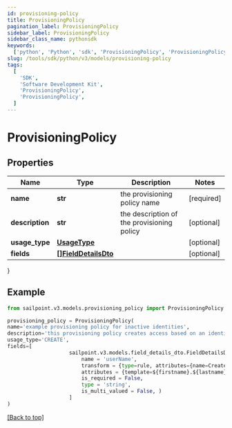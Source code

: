 ```yaml
---
id: provisioning-policy
title: ProvisioningPolicy
pagination_label: ProvisioningPolicy
sidebar_label: ProvisioningPolicy
sidebar_class_name: pythonsdk
keywords:
  ['python', 'Python', 'sdk', 'ProvisioningPolicy', 'ProvisioningPolicy']
slug: /tools/sdk/python/v3/models/provisioning-policy
tags:
  [
    'SDK',
    'Software Development Kit',
    'ProvisioningPolicy',
    'ProvisioningPolicy',
  ]
---
```


# ProvisioningPolicy

## Properties

| Name | Type | Description | Notes |
| --- | --- | --- | --- |
| **name** | **str** | the provisioning policy name | [required] |
| **description** | **str** | the description of the provisioning policy | [optional] |
| **usage_type** | [**UsageType**](usage-type) |  | [optional] |
| **fields** | [**[]FieldDetailsDto**](field-details-dto) |  | [optional] |

}

## Example

```python
from sailpoint.v3.models.provisioning_policy import ProvisioningPolicy

provisioning_policy = ProvisioningPolicy(
name='example provisioning policy for inactive identities',
description='this provisioning policy creates access based on an identity going inactive',
usage_type='CREATE',
fields=[
                    sailpoint.v3.models.field_details_dto.FieldDetailsDto(
                        name = 'userName',
                        transform = {type=rule, attributes={name=Create Unique LDAP Attribute}},
                        attributes = {template=${firstname}.${lastname}${uniqueCounter}, cloudMaxUniqueChecks=50, cloudMaxSize=20, cloudRequired=true},
                        is_required = False,
                        type = 'string',
                        is_multi_valued = False, )
                    ]
)

```

[[Back to top]](#)

